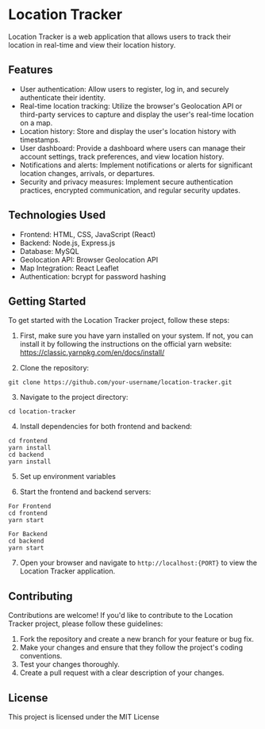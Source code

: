 # Location Tracker

Location Tracker is a web application that allows users to track their location in real-time and view their location history.

## Features

- User authentication: Allow users to register, log in, and securely authenticate their identity.
- Real-time location tracking: Utilize the browser's Geolocation API or third-party services to capture and display the user's real-time location on a map.
- Location history: Store and display the user's location history with timestamps.
- User dashboard: Provide a dashboard where users can manage their account settings, track preferences, and view location history.
- Notifications and alerts: Implement notifications or alerts for significant location changes, arrivals, or departures.
- Security and privacy measures: Implement secure authentication practices, encrypted communication, and regular security updates.

## Technologies Used

- Frontend: HTML, CSS, JavaScript (React)
- Backend: Node.js, Express.js
- Database: MySQL
- Geolocation API: Browser Geolocation API
- Map Integration: React Leaflet
- Authentication: bcrypt for password hashing
<!-- - Deployment: Heroku, Netlify, or similar services -->

## Getting Started

To get started with the Location Tracker project, follow these steps:

1. First, make sure you have yarn installed on your system. If not, you can install it by following the instructions on the official yarn website: https://classic.yarnpkg.com/en/docs/install/

2. Clone the repository:
```
git clone https://github.com/your-username/location-tracker.git
```

3. Navigate to the project directory:

```
cd location-tracker
```


4. Install dependencies for both frontend and backend:
```
cd frontend
yarn install
cd backend
yarn install
```
5. Set up environment variables

6. Start the frontend and backend servers:
```
For Frontend
cd frontend
yarn start
```
```
For Backend
cd backend
yarn start
```

7. Open your browser and navigate to `http://localhost:{PORT}` to view the Location Tracker application.

## Contributing

Contributions are welcome! If you'd like to contribute to the Location Tracker project, please follow these guidelines:

1. Fork the repository and create a new branch for your feature or bug fix.
2. Make your changes and ensure that they follow the project's coding conventions.
3. Test your changes thoroughly.
4. Create a pull request with a clear description of your changes.

## License

This project is licensed under the MIT License 






